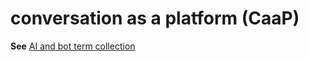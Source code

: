 # conversation as a platform (CaaP)

**See** [AI and bot term collection](../term-collections/ai-bot-terms.md)

